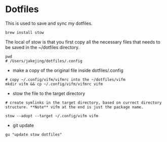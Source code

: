 # Dotfiles 

This is used to save and sync my dotfiles.

```
brew install stow
```

The local of stow is that you first copy all the necessary files that needs to be saved in the ~/dotfiles directory.

```
pwd
# /Users/jakejing/dotfiles/.config
```

- make a copy of the original file inside dotfiles/.config

```
# copy ~/.config/vifm/vifmrc into the ~/dotfiles/vifm
mkdir vifm && cp ~/.config/vifm/vifmrc vifm 
```

- stow the file to the target directory

```
# create symlinks in the target directory, based on currect directory structure. **Note** vifm at the end is just the package name.

stow --adopt --target ~/.config/vifm vifm
```

- git update

```
gu "update stow dotfiles"
```
